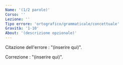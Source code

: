 ```yaml
---
Name: '(1/2 parole)'
Corso: ''
Lezione: ''
Tipo errore: 'ortografico/grammaticale/concettuale'
Gravità: '1-10'
About: '(descrizione opzionale)'
---
```


Citazione dell'errore : "(inserire qui)".

Correzione : "(inserire qui)".
